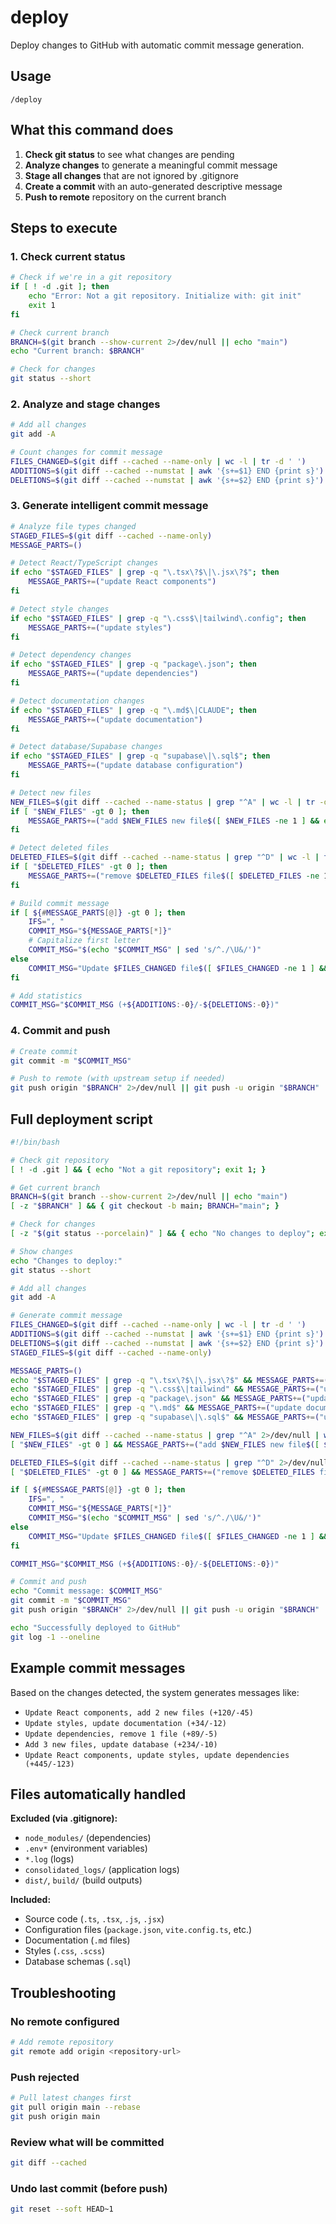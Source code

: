 # deploy

Deploy changes to GitHub with automatic commit message generation.

## Usage
```
/deploy
```

## What this command does

1. **Check git status** to see what changes are pending
2. **Analyze changes** to generate a meaningful commit message
3. **Stage all changes** that are not ignored by .gitignore  
4. **Create a commit** with an auto-generated descriptive message
5. **Push to remote** repository on the current branch

## Steps to execute

### 1. Check current status

```bash
# Check if we're in a git repository
if [ ! -d .git ]; then
    echo "Error: Not a git repository. Initialize with: git init"
    exit 1
fi

# Check current branch
BRANCH=$(git branch --show-current 2>/dev/null || echo "main")
echo "Current branch: $BRANCH"

# Check for changes
git status --short
```

### 2. Analyze and stage changes

```bash
# Add all changes
git add -A

# Count changes for commit message
FILES_CHANGED=$(git diff --cached --name-only | wc -l | tr -d ' ')
ADDITIONS=$(git diff --cached --numstat | awk '{s+=$1} END {print s}')
DELETIONS=$(git diff --cached --numstat | awk '{s+=$2} END {print s}')
```

### 3. Generate intelligent commit message

```bash
# Analyze file types changed
STAGED_FILES=$(git diff --cached --name-only)
MESSAGE_PARTS=()

# Detect React/TypeScript changes
if echo "$STAGED_FILES" | grep -q "\.tsx\?$\|\.jsx\?$"; then
    MESSAGE_PARTS+=("update React components")
fi

# Detect style changes
if echo "$STAGED_FILES" | grep -q "\.css$\|tailwind\.config"; then
    MESSAGE_PARTS+=("update styles")
fi

# Detect dependency changes
if echo "$STAGED_FILES" | grep -q "package\.json"; then
    MESSAGE_PARTS+=("update dependencies")
fi

# Detect documentation changes
if echo "$STAGED_FILES" | grep -q "\.md$\|CLAUDE"; then
    MESSAGE_PARTS+=("update documentation")
fi

# Detect database/Supabase changes
if echo "$STAGED_FILES" | grep -q "supabase\|\.sql$"; then
    MESSAGE_PARTS+=("update database configuration")
fi

# Detect new files
NEW_FILES=$(git diff --cached --name-status | grep "^A" | wc -l | tr -d ' ')
if [ "$NEW_FILES" -gt 0 ]; then
    MESSAGE_PARTS+=("add $NEW_FILES new file$([ $NEW_FILES -ne 1 ] && echo 's')")
fi

# Detect deleted files
DELETED_FILES=$(git diff --cached --name-status | grep "^D" | wc -l | tr -d ' ')
if [ "$DELETED_FILES" -gt 0 ]; then
    MESSAGE_PARTS+=("remove $DELETED_FILES file$([ $DELETED_FILES -ne 1 ] && echo 's')")
fi

# Build commit message
if [ ${#MESSAGE_PARTS[@]} -gt 0 ]; then
    IFS=", "
    COMMIT_MSG="${MESSAGE_PARTS[*]}"
    # Capitalize first letter
    COMMIT_MSG="$(echo "$COMMIT_MSG" | sed 's/^./\U&/')"
else
    COMMIT_MSG="Update $FILES_CHANGED file$([ $FILES_CHANGED -ne 1 ] && echo 's')"
fi

# Add statistics
COMMIT_MSG="$COMMIT_MSG (+${ADDITIONS:-0}/-${DELETIONS:-0})"
```

### 4. Commit and push

```bash
# Create commit
git commit -m "$COMMIT_MSG"

# Push to remote (with upstream setup if needed)
git push origin "$BRANCH" 2>/dev/null || git push -u origin "$BRANCH"
```

## Full deployment script

```bash
#!/bin/bash

# Check git repository
[ ! -d .git ] && { echo "Not a git repository"; exit 1; }

# Get current branch
BRANCH=$(git branch --show-current 2>/dev/null || echo "main")
[ -z "$BRANCH" ] && { git checkout -b main; BRANCH="main"; }

# Check for changes
[ -z "$(git status --porcelain)" ] && { echo "No changes to deploy"; exit 0; }

# Show changes
echo "Changes to deploy:"
git status --short

# Add all changes
git add -A

# Generate commit message
FILES_CHANGED=$(git diff --cached --name-only | wc -l | tr -d ' ')
ADDITIONS=$(git diff --cached --numstat | awk '{s+=$1} END {print s}')
DELETIONS=$(git diff --cached --numstat | awk '{s+=$2} END {print s}')
STAGED_FILES=$(git diff --cached --name-only)

MESSAGE_PARTS=()
echo "$STAGED_FILES" | grep -q "\.tsx\?$\|\.jsx\?$" && MESSAGE_PARTS+=("update React components")
echo "$STAGED_FILES" | grep -q "\.css$\|tailwind" && MESSAGE_PARTS+=("update styles")
echo "$STAGED_FILES" | grep -q "package\.json" && MESSAGE_PARTS+=("update dependencies")
echo "$STAGED_FILES" | grep -q "\.md$" && MESSAGE_PARTS+=("update documentation")
echo "$STAGED_FILES" | grep -q "supabase\|\.sql$" && MESSAGE_PARTS+=("update database")

NEW_FILES=$(git diff --cached --name-status | grep "^A" 2>/dev/null | wc -l | tr -d ' ')
[ "$NEW_FILES" -gt 0 ] && MESSAGE_PARTS+=("add $NEW_FILES new file$([ $NEW_FILES -ne 1 ] && echo 's')")

DELETED_FILES=$(git diff --cached --name-status | grep "^D" 2>/dev/null | wc -l | tr -d ' ')
[ "$DELETED_FILES" -gt 0 ] && MESSAGE_PARTS+=("remove $DELETED_FILES file$([ $DELETED_FILES -ne 1 ] && echo 's')")

if [ ${#MESSAGE_PARTS[@]} -gt 0 ]; then
    IFS=", "
    COMMIT_MSG="${MESSAGE_PARTS[*]}"
    COMMIT_MSG="$(echo "$COMMIT_MSG" | sed 's/^./\U&/')"
else
    COMMIT_MSG="Update $FILES_CHANGED file$([ $FILES_CHANGED -ne 1 ] && echo 's')"
fi

COMMIT_MSG="$COMMIT_MSG (+${ADDITIONS:-0}/-${DELETIONS:-0})"

# Commit and push
echo "Commit message: $COMMIT_MSG"
git commit -m "$COMMIT_MSG"
git push origin "$BRANCH" 2>/dev/null || git push -u origin "$BRANCH"

echo "Successfully deployed to GitHub"
git log -1 --oneline
```

## Example commit messages

Based on the changes detected, the system generates messages like:

- `Update React components, add 2 new files (+120/-45)`
- `Update styles, update documentation (+34/-12)`
- `Update dependencies, remove 1 file (+89/-5)`
- `Add 3 new files, update database (+234/-10)`
- `Update React components, update styles, update dependencies (+445/-123)`

## Files automatically handled

**Excluded (via .gitignore):**
- `node_modules/` (dependencies)
- `.env*` (environment variables)
- `*.log` (logs)
- `consolidated_logs/` (application logs)
- `dist/`, `build/` (build outputs)

**Included:**
- Source code (`.ts`, `.tsx`, `.js`, `.jsx`)
- Configuration files (`package.json`, `vite.config.ts`, etc.)
- Documentation (`.md` files)
- Styles (`.css`, `.scss`)
- Database schemas (`.sql`)

## Troubleshooting

### No remote configured
```bash
# Add remote repository
git remote add origin <repository-url>
```

### Push rejected
```bash
# Pull latest changes first
git pull origin main --rebase
git push origin main
```

### Review what will be committed
```bash
git diff --cached
```

### Undo last commit (before push)
```bash
git reset --soft HEAD~1
```